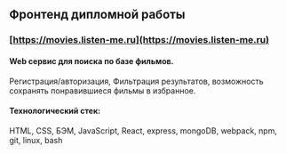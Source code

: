 ## Фронтенд дипломной работы

### [https://movies.listen-me.ru](https://movies.listen-me.ru)


#### Web сервис для поиска по базе фильмов.

Регистрация/авторизация, Фильтрация результатов, возможность сохранять понравившиеся фильмы в избранное.

#### Технологический стек:


HTML, CSS, БЭМ, JavaScript, React, express, mongoDB, webpack, npm, git, linux, bash
